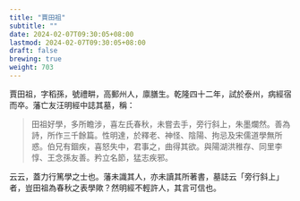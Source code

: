 ```yaml
---
title: "賈田祖"
subtitle: ""
date: 2024-02-07T09:30:05+08:00
lastmod: 2024-02-07T09:30:05+08:00
draft: false
brewing: true
weight: 703
---
```



賈田祖，字稻孫，號禮畊，高郵州人，廪膳生。乾隆四十二年，試於泰州，病經宿而卒。藩亡友汪明經中誌其墓，稱：

> 田祖好學，多所瞻涉，喜左氏春秋，未嘗去手，旁行斜上，朱墨爛然。善為詩，所作三千餘篇。性明達，於釋老、神怪、陰陽、拘忌及宋儒道學無所惑。伯兄有錮疾，喜怒失中，君事之，曲得其欲。與陽湖洪稚存、同里李惇、王念孫友善。矜立名節，猛志疾邪。

云云，蓋力行篤學之士也。藩未識其人，亦未讀其所著書，墓誌云「旁行斜上」者，豈田祖為春秋之表學歟？然明經不輕許人，其言可信也。